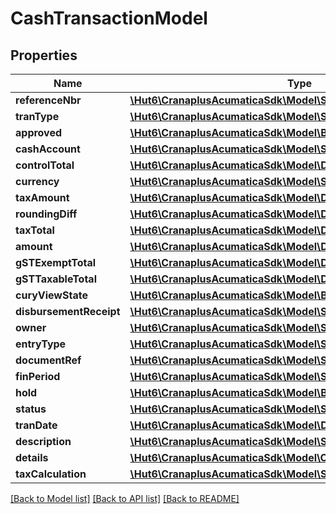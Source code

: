 # CashTransactionModel

## Properties
Name | Type | Description | Notes
------------ | ------------- | ------------- | -------------
**referenceNbr** | [**\Hut6\CranaplusAcumaticaSdk\Model\StringValueModel**](StringValueModel.md) |  | [optional] 
**tranType** | [**\Hut6\CranaplusAcumaticaSdk\Model\StringValueModel**](StringValueModel.md) |  | [optional] 
**approved** | [**\Hut6\CranaplusAcumaticaSdk\Model\BooleanValueModel**](BooleanValueModel.md) |  | [optional] 
**cashAccount** | [**\Hut6\CranaplusAcumaticaSdk\Model\StringValueModel**](StringValueModel.md) |  | [optional] 
**controlTotal** | [**\Hut6\CranaplusAcumaticaSdk\Model\DecimalValueModel**](DecimalValueModel.md) |  | [optional] 
**currency** | [**\Hut6\CranaplusAcumaticaSdk\Model\StringValueModel**](StringValueModel.md) |  | [optional] 
**taxAmount** | [**\Hut6\CranaplusAcumaticaSdk\Model\DecimalValueModel**](DecimalValueModel.md) |  | [optional] 
**roundingDiff** | [**\Hut6\CranaplusAcumaticaSdk\Model\DecimalValueModel**](DecimalValueModel.md) |  | [optional] 
**taxTotal** | [**\Hut6\CranaplusAcumaticaSdk\Model\DecimalValueModel**](DecimalValueModel.md) |  | [optional] 
**amount** | [**\Hut6\CranaplusAcumaticaSdk\Model\DecimalValueModel**](DecimalValueModel.md) |  | [optional] 
**gSTExemptTotal** | [**\Hut6\CranaplusAcumaticaSdk\Model\DecimalValueModel**](DecimalValueModel.md) |  | [optional] 
**gSTTaxableTotal** | [**\Hut6\CranaplusAcumaticaSdk\Model\DecimalValueModel**](DecimalValueModel.md) |  | [optional] 
**curyViewState** | [**\Hut6\CranaplusAcumaticaSdk\Model\BooleanValueModel**](BooleanValueModel.md) |  | [optional] 
**disbursementReceipt** | [**\Hut6\CranaplusAcumaticaSdk\Model\StringValueModel**](StringValueModel.md) |  | [optional] 
**owner** | [**\Hut6\CranaplusAcumaticaSdk\Model\StringValueModel**](StringValueModel.md) |  | [optional] 
**entryType** | [**\Hut6\CranaplusAcumaticaSdk\Model\StringValueModel**](StringValueModel.md) |  | [optional] 
**documentRef** | [**\Hut6\CranaplusAcumaticaSdk\Model\StringValueModel**](StringValueModel.md) |  | [optional] 
**finPeriod** | [**\Hut6\CranaplusAcumaticaSdk\Model\StringValueModel**](StringValueModel.md) |  | [optional] 
**hold** | [**\Hut6\CranaplusAcumaticaSdk\Model\BooleanValueModel**](BooleanValueModel.md) |  | [optional] 
**status** | [**\Hut6\CranaplusAcumaticaSdk\Model\StringValueModel**](StringValueModel.md) |  | [optional] 
**tranDate** | [**\Hut6\CranaplusAcumaticaSdk\Model\DateTimeValueModel**](DateTimeValueModel.md) |  | [optional] 
**description** | [**\Hut6\CranaplusAcumaticaSdk\Model\StringValueModel**](StringValueModel.md) |  | [optional] 
**details** | [**\Hut6\CranaplusAcumaticaSdk\Model\CashTransactionDetailModel[]**](CashTransactionDetailModel.md) |  | [optional] 
**taxCalculation** | [**\Hut6\CranaplusAcumaticaSdk\Model\StringValueModel**](StringValueModel.md) |  | [optional] 

[[Back to Model list]](../README.md#documentation-for-models) [[Back to API list]](../README.md#documentation-for-api-endpoints) [[Back to README]](../README.md)


